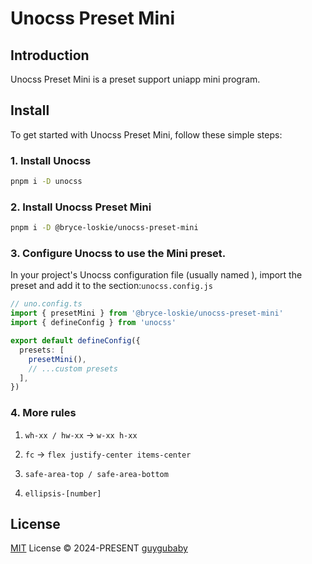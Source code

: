 # Unocss Preset Mini

## Introduction
Unocss Preset Mini is a preset support uniapp mini program.

## Install
To get started with Unocss Preset Mini, follow these simple steps:

### 1. Install Unocss
```bash
pnpm i -D unocss
```

### 2. Install Unocss Preset Mini
```bash
pnpm i -D @bryce-loskie/unocss-preset-mini
```

### 3. Configure Unocss to use the Mini preset.
In your project's Unocss configuration file (usually named ),
import the preset and add it to the section:`unocss.config.js`

```ts
// uno.config.ts
import { presetMini } from '@bryce-loskie/unocss-preset-mini'
import { defineConfig } from 'unocss'

export default defineConfig({
  presets: [
    presetMini(),
    // ...custom presets
  ],
})
```

### 4. More rules

1. `wh-xx / hw-xx` -> `w-xx h-xx`

2. `fc` -> `flex justify-center items-center`

3. `safe-area-top / safe-area-bottom`

4. `ellipsis-[number]`

## License

[MIT](./LICENSE) License &copy; 2024-PRESENT [guygubaby](https://github.com/guygubaby/unocss-preset-mini)
